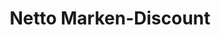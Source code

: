 ---
title: "Netto Marken-Discount"
url: /teutschenthal/netto-marken-discount-koechstedter-weg/
shop: Supermarkt
---
